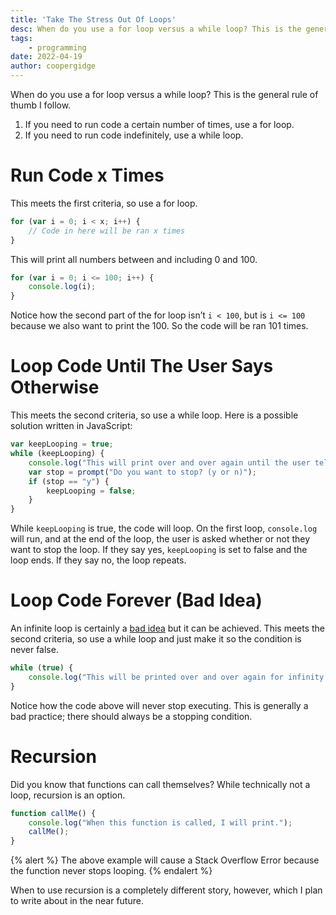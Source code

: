 ```yaml
---
title: 'Take The Stress Out Of Loops'
desc: When do you use a for loop versus a while loop? This is the general rule of thumb I follow.
tags: 
    - programming
date: 2022-04-19
author: coopergidge
---
```


When do you use a for loop versus a while loop? This is the general rule of thumb I follow.

1. If you need to run code a certain number of times, use a for loop.
2. If you need to run code indefinitely, use a while loop.

# Run Code x Times

This meets the first criteria, so use a for loop.

```js
for (var i = 0; i < x; i++) {
    // Code in here will be ran x times
}
```

This will print all numbers between and including 0 and 100.

```js
for (var i = 0; i <= 100; i++) {
    console.log(i);
}
```

Notice how the second part of the for loop isn’t `i < 100`, but is `i <= 100` because we also want to print the 100. So the code will be ran 101 times.

# Loop Code Until The User Says Otherwise

This meets the second criteria, so use a while loop. Here is a possible solution written in JavaScript:

```js
var keepLooping = true;
while (keepLooping) {
    console.log("This will print over and over again until the user tells me to stop.");
    var stop = prompt("Do you want to stop? (y or n)");
    if (stop == "y") {
        keepLooping = false;
    }
}
```

While `keepLooping` is true, the code will loop. On the first loop, `console.log` will run, and at the end of the loop, the user is asked whether or not they want to stop the loop. If they say yes, `keepLooping` is set to false and the loop ends. If they say no, the loop repeats.

# Loop Code Forever (Bad Idea)

An infinite loop is certainly a [bad idea]() but it can be achieved. This meets the second criteria, so use a while loop and just make it so the condition is never false.

```js
while (true) {
    console.log("This will be printed over and over again for infinity.");
}
```

Notice how the code above will never stop executing. This is generally a bad practice; there should always be a stopping condition.

# Recursion

Did you know that functions can call themselves? While technically not a loop, recursion is an option.

```js
function callMe() {
    console.log("When this function is called, I will print.");
    callMe();
}
```

{% alert %}
The above example will cause a Stack Overflow Error because the function never stops looping.
{% endalert %}

When to use recursion is a completely different story, however, which I plan to write about in the near future.